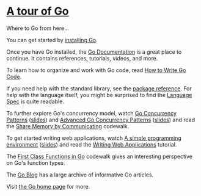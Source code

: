 # [A tour of Go](https://go.dev/tour/list)

Where to Go from here...

You can get started by [installing Go](https://go.dev/doc/install).

Once you have Go installed, the [Go Documentation](https://go.dev/doc/) is a
great place to continue. It contains references, tutorials, videos, and more.

To learn how to organize and work with Go code, read
[How to Write Go Code](https://go.dev/doc/code).

If you need help with the standard library, see the
[package reference](https://pkg.go.dev/std). For help with the language itself,
you might be surprised to find the [Language Spec](https://go.dev/ref/spec) is
quite readable.

To further explore Go's concurrency model, watch
[Go Concurrency Patterns](https://www.youtube.com/watch?v=f6kdp27TYZs)
([slides](https://go.dev/talks/2012/concurrency.slide#1)) and
[Advanced Go Concurrency Patterns](https://www.youtube.com/watch?v=QDDwwePbDtw)
([slides](https://go.dev/talks/2013/advconc.slide#1)) and read the
[Share Memory by Communicating](https://go.dev/doc/codewalk/sharemem/)
codewalk.

To get started writing web applications, watch
[A simple programming environment](https://vimeo.com/53221558)
([slides](https://go.dev/talks/2012/simple.slide#1)) and read the
[Writing Web Applications](https://go.dev/doc/articles/wiki/) tutorial.

The [First Class Functions in Go](https://go.dev/doc/codewalk/functions/)
codewalk gives an interesting perspective on Go's function types.

The [Go Blog](https://go.dev/blog/) has a large archive of informative Go
articles.

Visit [the Go home page](https://go.dev/) for more.
